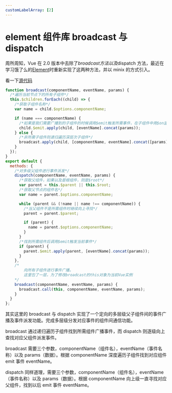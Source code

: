 ```yaml
---
customLabelArray: [2]
---
```


# <Label :level='2'/>element 组件库 broadcast 与 dispatch

周所周知，Vue 在 2.0 版本中去除了$broadcast方法以及$dispatch 方法，最近在学习饿了么的[Element](https://github.com/ElemeFE/element)时重新实现了这两种方法，并以 minix 的方式引入。

看一下[源代码](https://github.com/ElemeFE/element/blob/dev/src/mixins/emitter.js)

<!-- more -->

```javascript
function broadcast(componentName, eventName, params) {
  /*遍历当前节点下的所有子组件*/
  this.$children.forEach((child) => {
    /*获取子组件名称*/
    var name = child.$options.componentName;

    if (name === componentName) {
      /*如果是我们需要广播到的子组件的时候调用$emit触发所需事件，在子组件中用$on监听*/
      child.$emit.apply(child, [eventName].concat(params));
    } else {
      /*非所需子组件则递归遍历深层次子组件*/
      broadcast.apply(child, [componentName, eventName].concat([params]));
    }
  });
}
export default {
  methods: {
    /*对多级父组件进行事件派发*/
    dispatch(componentName, eventName, params) {
      /*获取父组件，如果以及是根组件，则是$root*/
      var parent = this.$parent || this.$root;
      /*获取父节点的组件名*/
      var name = parent.$options.componentName;

      while (parent && (!name || name !== componentName)) {
        /*当父组件不是所需组件时继续向上寻找*/
        parent = parent.$parent;

        if (parent) {
          name = parent.$options.componentName;
        }
      }
      /*找到所需组件后调用$emit触发当前事件*/
      if (parent) {
        parent.$emit.apply(parent, [eventName].concat(params));
      }
    },
    /*
        向所有子组件进行事件广播。
        这里包了一层，为了修改broadcast的this对象为当前Vue实例
    */
    broadcast(componentName, eventName, params) {
      broadcast.call(this, componentName, eventName, params);
    }
  }
};
```

其实这里的 broadcast 与 dispatch 实现了一个定向的多层级父子组件间的事件广播及事件派发功能。完成多层级分发对应事件的组件间通信功能。

broadcast 通过递归遍历子组件找到所需组件广播事件，而 dispatch 则逐级向上查找对应父组件派发事件。

broadcast 需要三个参数，componentName（组件名），eventName（事件名称）以及 params（数据）。根据 componentName 深度遍历子组件找到对应组件 emit 事件 eventName。

dispatch 同样道理，需要三个参数，componentName（组件名），eventName（事件名称）以及 params（数据）。根据 componentName 向上级一直寻找对应父组件，找到以后 emit 事件 eventName。
